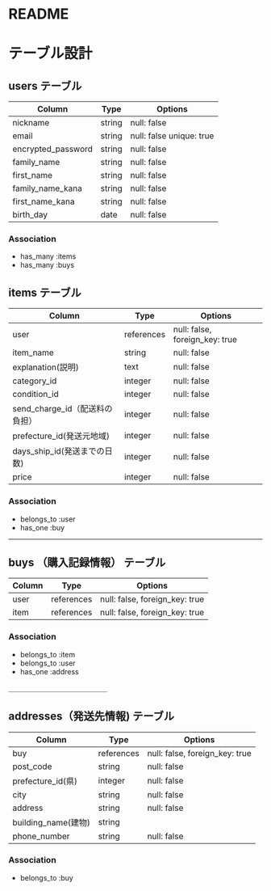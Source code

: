 # README

# テーブル設計

## users テーブル

| Column              | Type   | Options     |
| ------------------  | ------ | ----------- |
| nickname            | string | null: false |
| email               | string | null: false unique: true|
| encrypted_password  | string | null: false |
|family_name          |string  | null: false |
|first_name           |string  | null: false |
|family_name_kana     |string  | null: false |
|first_name_kana      |string  | null: false |
|birth_day            |date	  | null: false |
### Association

- has_many :items
- has_many :buys


## items テーブル

|      Column               | Type      | Options     |
| ------------------------- | --------- | -----------  |
| user                      | references| null: false, foreign_key: true |
|item_name                  | string    | null: false |
|explanation(説明)           | text      | null: false |
|category_id                |  integer  | null: false |
|condition_id               |  integer  | null: false |
|send_charge_id（配送料の負担）| integer   | null: false |
|prefecture_id(発送元地域)    | integer   | null: false |
|days_ship_id(発送までの日数)  | integer  | null: false |
|price                       | integer  | null: false |
### Association

- belongs_to :user
- has_one :buy
<!-- - belongs_to :buy  -->

______________________
## buys （購入記録情報） テーブル

| Column  | Type       | Options                        |
| ------  | ---------- | ------------------------------ |
| user    | references | null: false, foreign_key: true |
| item    | references | null: false, foreign_key: true |
### Association

- belongs_to :item
- belongs_to :user
- has_one :address

＿＿＿＿＿＿＿＿＿＿＿＿＿＿
## addresses（発送先情報) テーブル

| Column           | Type       | Options                        |
| ---------------- | ---------- | ------------------------------ |
|buy               | references | null: false, foreign_key: true |
| post_code        | string    | null: false                    |
| prefecture_id(県) | integer      | null: false                    |
| city             | string      | null: false                    |
| address          | string      | null: false                    |
|building_name(建物)| string      |                                 |
|phone_number      |  string    | null: false                     |

### Association

- belongs_to :buy
